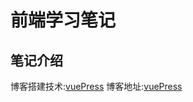 # 前端学习笔记

## 笔记介绍

博客搭建技术:[vuePress](https://www.vuepress.cn/guide/)
博客地址:[vuePress](https://www.vuepress.cn/guide/)
